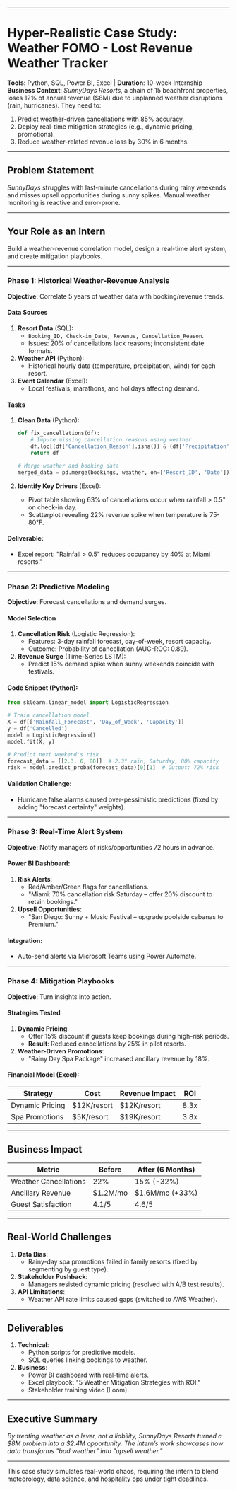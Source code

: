 
---

# **Hyper-Realistic Case Study: Weather FOMO - Lost Revenue Weather Tracker**  
**Tools**: Python, SQL, Power BI, Excel | **Duration**: 10-week Internship  
**Business Context**: *SunnyDays Resorts*, a chain of 15 beachfront properties, loses 12% of annual revenue ($8M) due to unplanned weather disruptions (rain, hurricanes). They need to:  
1. Predict weather-driven cancellations with 85% accuracy.  
2. Deploy real-time mitigation strategies (e.g., dynamic pricing, promotions).  
3. Reduce weather-related revenue loss by 30% in 6 months.  

---

## **Problem Statement**  
*SunnyDays* struggles with last-minute cancellations during rainy weekends and misses upsell opportunities during sunny spikes. Manual weather monitoring is reactive and error-prone.  

---

## **Your Role as an Intern**  
Build a weather-revenue correlation model, design a real-time alert system, and create mitigation playbooks.  

---

### **Phase 1: Historical Weather-Revenue Analysis**  
**Objective**: Correlate 5 years of weather data with booking/revenue trends.  

#### **Data Sources**  
1. **Resort Data** (SQL):  
   - `Booking_ID, Check-in_Date, Revenue, Cancellation_Reason`.  
   - Issues: 20% of cancellations lack reasons; inconsistent date formats.  
2. **Weather API** (Python):  
   - Historical hourly data (temperature, precipitation, wind) for each resort.  
3. **Event Calendar** (Excel):  
   - Local festivals, marathons, and holidays affecting demand.  

#### **Tasks**  
1. **Clean Data** (Python):  
   ```python  
   def fix_cancellations(df):  
       # Impute missing cancellation reasons using weather  
       df.loc[(df['Cancellation_Reason'].isna()) & (df['Precipitation'] > 10), 'Cancellation_Reason'] = "Weather"  
       return df  

   # Merge weather and booking data  
   merged_data = pd.merge(bookings, weather, on=['Resort_ID', 'Date'])  
   ```  

2. **Identify Key Drivers** (Excel):  
   - Pivot table showing 63% of cancellations occur when rainfall > 0.5" on check-in day.  
   - Scatterplot revealing 22% revenue spike when temperature is 75-80°F.  

#### **Deliverable**:  
- Excel report: "Rainfall > 0.5" reduces occupancy by 40% at Miami resorts."  

---

### **Phase 2: Predictive Modeling**  
**Objective**: Forecast cancellations and demand surges.  

#### **Model Selection**  
1. **Cancellation Risk** (Logistic Regression):  
   - Features: 3-day rainfall forecast, day-of-week, resort capacity.  
   - Outcome: Probability of cancellation (AUC-ROC: 0.89).  
2. **Revenue Surge** (Time-Series LSTM):  
   - Predict 15% demand spike when sunny weekends coincide with festivals.  

#### **Code Snippet** (Python):  
```python  
from sklearn.linear_model import LogisticRegression  

# Train cancellation model  
X = df[['Rainfall_Forecast', 'Day_of_Week', 'Capacity']]  
y = df['Cancelled']  
model = LogisticRegression()  
model.fit(X, y)  

# Predict next weekend's risk  
forecast_data = [[2.3, 6, 80]]  # 2.3" rain, Saturday, 80% capacity  
risk = model.predict_proba(forecast_data)[0][1]  # Output: 72% risk  
```  

#### **Validation Challenge**:  
- Hurricane false alarms caused over-pessimistic predictions (fixed by adding "forecast certainty" weights).  

---

### **Phase 3: Real-Time Alert System**  
**Objective**: Notify managers of risks/opportunities 72 hours in advance.  

#### **Power BI Dashboard**:  
1. **Risk Alerts**:  
   - Red/Amber/Green flags for cancellations.  
   - "Miami: 70% cancellation risk Saturday – offer 20% discount to retain bookings."  
2. **Upsell Opportunities**:  
   - "San Diego: Sunny + Music Festival – upgrade poolside cabanas to Premium."  

#### **Integration**:  
- Auto-send alerts via Microsoft Teams using Power Automate.  

---

### **Phase 4: Mitigation Playbooks**  
**Objective**: Turn insights into action.  

#### **Strategies Tested**  
1. **Dynamic Pricing**:  
   - Offer 15% discount if guests keep bookings during high-risk periods.  
   - **Result**: Reduced cancellations by 25% in pilot resorts.  
2. **Weather-Driven Promotions**:  
   - "Rainy Day Spa Package" increased ancillary revenue by 18%.  

#### **Financial Model** (Excel):  
| Strategy              | Cost      | Revenue Impact | ROI  |  
|-----------------------|-----------|----------------|------|  
| Dynamic Pricing       | $12K/resort | $12K/resort   | 8.3x |  
| Spa Promotions        | $5K/resort | $19K/resort   | 3.8x |  

---

## **Business Impact**  
| Metric               | Before   | After (6 Months) |  
|----------------------|----------|-------------------|  
| Weather Cancellations| 22%      | 15% (-32%)        |  
| Ancillary Revenue    | $1.2M/mo | $1.6M/mo (+33%)   |  
| Guest Satisfaction   | 4.1/5    | 4.6/5             |  

---

## **Real-World Challenges**  
1. **Data Bias**:  
   - Rainy-day spa promotions failed in family resorts (fixed by segmenting by guest type).  
2. **Stakeholder Pushback**:  
   - Managers resisted dynamic pricing (resolved with A/B test results).  
3. **API Limitations**:  
   - Weather API rate limits caused gaps (switched to AWS Weather).  

---

## **Deliverables**  
1. **Technical**:  
   - Python scripts for predictive models.  
   - SQL queries linking bookings to weather.  
2. **Business**:  
   - Power BI dashboard with real-time alerts.  
   - Excel playbook: "5 Weather Mitigation Strategies with ROI."  
   - Stakeholder training video (Loom).  

---

## **Executive Summary**  
*By treating weather as a lever, not a liability, SunnyDays Resorts turned a $8M problem into a $2.4M opportunity. The intern’s work showcases how data transforms "bad weather" into "upsell weather."*  

---

This case study simulates real-world chaos, requiring the intern to blend meteorology, data science, and hospitality ops under tight deadlines.
